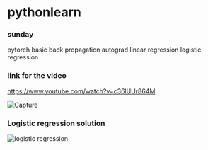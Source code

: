 # pythonlearn

### sunday
pytorch basic
back propagation
autograd
linear regression
logistic regression

### link for the video
https://www.youtube.com/watch?v=c36lUUr864M

![Capture](https://user-images.githubusercontent.com/38970123/162630211-d24eeded-7b93-4e72-88b6-6bb724a96d7d.PNG)

### Logistic regression solution
![logistic regression](https://user-images.githubusercontent.com/38970123/162631490-154440a5-7fcd-4ea3-8c5b-7008bb82807a.PNG)
